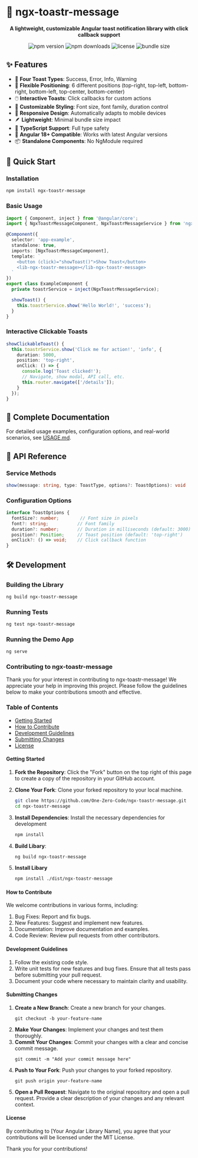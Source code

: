 # 🔔 ngx-toastr-message

<p align="center">
  <strong>A lightweight, customizable Angular toast notification library with click callback support</strong>
</p>

<p align="center">
  <img src="https://img.shields.io/npm/v/ngx-toastr-message" alt="npm version">
  <img src="https://img.shields.io/npm/dm/ngx-toastr-message" alt="npm downloads">
  <img src="https://img.shields.io/github/license/prateekverma145/ngx-toastr-message" alt="license">
  <img src="https://img.shields.io/bundlephobia/min/ngx-toastr-message" alt="bundle size">
</p>

## ✨ Features

- 🎯 **Four Toast Types**: Success, Error, Info, Warning
- 📍 **Flexible Positioning**: 6 different positions (top-right, top-left, bottom-right, bottom-left, top-center, bottom-center)
- 🖱️ **Interactive Toasts**: Click callbacks for custom actions
- 🎨 **Customizable Styling**: Font size, font family, duration control
- 📱 **Responsive Design**: Automatically adapts to mobile devices
- 🪶 **Lightweight**: Minimal bundle size impact
- 🔧 **TypeScript Support**: Full type safety
- 🚀 **Angular 18+ Compatible**: Works with latest Angular versions
- 📦 **Standalone Components**: No NgModule required

## 🚀 Quick Start

### Installation
```bash
npm install ngx-toastr-message
```

### Basic Usage
```typescript
import { Component, inject } from '@angular/core';
import { NgxToastrMessageComponent, NgxToastrMessageService } from 'ngx-toastr-message';

@Component({
  selector: 'app-example',
  standalone: true,
  imports: [NgxToastrMessageComponent],
  template: `
    <button (click)="showToast()">Show Toast</button>
    <lib-ngx-toastr-message></lib-ngx-toastr-message>
  `
})
export class ExampleComponent {
  private toastrService = inject(NgxToastrMessageService);

  showToast() {
    this.toastrService.show('Hello World!', 'success');
  }
}
```

### Interactive Clickable Toasts
```typescript
showClickableToast() {
  this.toastrService.show('Click me for action!', 'info', {
    duration: 5000,
    position: 'top-right',
    onClick: () => {
      console.log('Toast clicked!');
      // Navigate, show modal, API call, etc.
      this.router.navigate(['/details']);
    }
  });
}
```

## 📖 Complete Documentation

For detailed usage examples, configuration options, and real-world scenarios, see [USAGE.md](./USAGE.md).

## 🎯 API Reference

### Service Methods
```typescript
show(message: string, type: ToastType, options?: ToastOptions): void
```

### Configuration Options
```typescript
interface ToastOptions {
  fontSize?: number;        // Font size in pixels
  font?: string;           // Font family
  duration?: number;       // Duration in milliseconds (default: 3000)
  position?: Position;     // Toast position (default: 'top-right')
  onClick?: () => void;    // Click callback function
}
```

## 🛠️ Development

### Building the Library
```bash
ng build ngx-toastr-message
```

### Running Tests
```bash
ng test ngx-toastr-message
```

### Running the Demo App
```bash
ng serve
```

### Contributing to ngx-toastr-message
Thank you for your interest in contributing to ngx-toastr-message! We appreciate your help in improving this project. Please follow the guidelines below to make your contributions smooth and effective.

### Table of Contents

- [Getting Started](#getting-started)
- [How to Contribute](#how-to-contribute)
- [Development Guidelines](#development-guidelines)
- [Submitting Changes](#submitting-changes)
- [License](#license)

#### Getting Started

1. **Fork the Repository**: Click the "Fork" button on the top right of this page to create a copy of the repository in your GitHub account.
2. **Clone Your Fork**: Clone your forked repository to your local machine.
   ```bash
   git clone https://github.com/One-Zero-Code/ngx-toastr-message.git
   cd ngx-toastr-message
3. **Install Dependencies**: Install the necessary dependencies for development
    ```bash
    npm install
    ```
4. **Build Libary**:
    ```bash
    ng build ngx-toastr-message
    ```

5. **Install Libary**
    ```bash
    npm install ./dist/ngx-toastr-message
    ```

#### How to Contribute
We welcome contributions in various forms, including:

1. Bug Fixes: Report and fix bugs.
2. New Features: Suggest and implement new features.
3. Documentation: Improve documentation and examples.
4. Code Review: Review pull requests from other contributors.

#### Development Guidelines
1. Follow the existing code style.
2. Write unit tests for new features and bug fixes. Ensure that all tests pass before submitting your pull request.
3. Document your code where necessary to maintain clarity and usability.

#### Submitting Changes
1. **Create a New Branch**: Create a new branch for your changes.
    ```
    git checkout -b your-feature-name
    ```
2. **Make Your Changes**: Implement your changes and test them thoroughly.
3. **Commit Your Changes**: Commit your changes with a clear and concise commit message.
    ```
    git commit -m "Add your commit message here"
    ```
4. **Push to Your Fork**: Push your changes to your forked repository.
    ```
    git push origin your-feature-name
    ```
5. **Open a Pull Request**: Navigate to the original repository and open a pull request. Provide a clear description of your changes and any relevant context.

#### License
By contributing to [Your Angular Library Name], you agree that your contributions will be licensed under the MIT License.

Thank you for your contributions!
